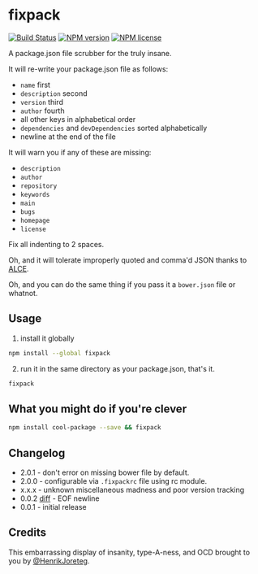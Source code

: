 # fixpack

[![Build Status](http://img.shields.io/travis/slang800/fixpack.svg?style=flat-square)](https://travis-ci.org/slang800/fixpack) [![NPM version](http://img.shields.io/npm/v/fixpack.svg?style=flat-square)](https://www.npmjs.org/package/fixpack) [![NPM license](http://img.shields.io/npm/l/fixpack.svg?style=flat-square)](https://www.npmjs.org/package/fixpack)

A package.json file scrubber for the truly insane.

It will re-write your package.json file as follows:

- `name` first
- `description` second
- `version` third
- `author` fourth
- all other keys in alphabetical order
- `dependencies` and `devDependencies` sorted alphabetically
- newline at the end of the file

It will warn you if any of these are missing:

- `description`
- `author`
- `repository`
- `keywords`
- `main`
- `bugs`
- `homepage`
- `license`

Fix all indenting to 2 spaces.

Oh, and it will tolerate improperly quoted and comma'd JSON thanks to [ALCE](https://npmjs.org/package/alce).

Oh, and you can do the same thing if you pass it a `bower.json` file or whatnot.

## Usage

1. install it globally

  ```bash
  npm install --global fixpack
  ```

2. run it in the same directory as your package.json, that's it.

  ```bash
  fixpack
  ```

## What you might do if you're clever

```bash
npm install cool-package --save && fixpack
```

## Changelog

- 2.0.1 - don't error on missing bower file by default.
- 2.0.0 - configurable via `.fixpackrc` file using rc module.
- x.x.x - unknown miscellaneous madness and poor version tracking
- 0.0.2 [diff](https://github.com/HenrikJoreteg/fixpack/compare/v0.0.1...v0.0.2) - EOF newline
- 0.0.1 - initial release

## Credits

This embarrassing display of insanity, type-A-ness, and OCD brought to you by [@HenrikJoreteg](http://twitter.com/henrikjoreteg).
